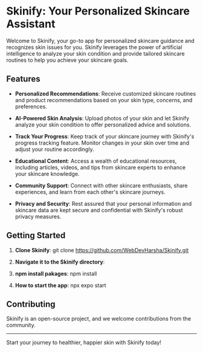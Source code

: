 # Skinify: Your Personalized Skincare Assistant

Welcome to Skinify, your go-to app for personalized skincare guidance and recognizes skin issues for you. Skinify leverages the power of artificial intelligence to analyze your skin condition and provide tailored skincare routines to help you achieve your skincare goals.

## Features

- **Personalized Recommendations**: Receive customized skincare routines and product recommendations based on your skin type, concerns, and preferences.

- **AI-Powered Skin Analysis**: Upload photos of your skin and let Skinify analyze your skin condition to offer personalized advice and solutions.

- **Track Your Progress**: Keep track of your skincare journey with Skinify's progress tracking feature. Monitor changes in your skin over time and adjust your routine accordingly.

- **Educational Content**: Access a wealth of educational resources, including articles, videos, and tips from skincare experts to enhance your skincare knowledge.

- **Community Support**: Connect with other skincare enthusiasts, share experiences, and learn from each other's skincare journeys.

- **Privacy and Security**: Rest assured that your personal information and skincare data are kept secure and confidential with Skinify's robust privacy measures.

## Getting Started

1. **Clone Skinify**: git clone https://github.com/WebDevHarsha/Skinify.git

2. **Navigate it to the Skinify directory**:

3. **npm install pakages**: npm install

4. **How to start the app**: npx expo start


## Contributing

Skinify is an open-source project, and we welcome contributions from the community. 


---

Start your journey to healthier, happier skin with Skinify today!
